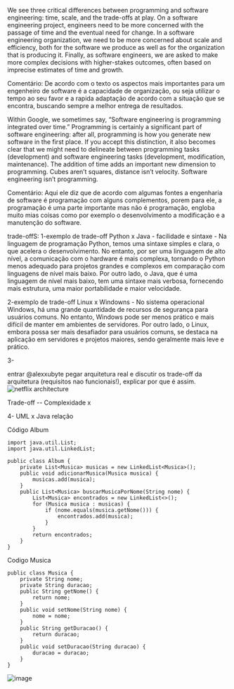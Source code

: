 We see three critical differences between programming and software engineering: time, scale, and the trade-offs at play. On a software engineering project, engineers need to be more concerned with the passage of time and the eventual need for change. In a software engineering organization, we need to be more concerned about scale and efficiency, both for the software we produce as well as for the organization that is producing it. Finally, as software engineers, we are asked to make more complex decisions with higher-stakes outcomes, often based on imprecise estimates of time and growth.

Comentário:
De acordo com o texto os aspectos mais importantes para um engenheiro de software é a capacidade de organização, ou seja utilizar o tempo ao seu favor e a rapida adaptação de acordo com a situação que se encontra, buscando sempre a melhor entrega de resultados.

Within Google, we sometimes say, “Software engineering is programming integrated over time.” Programming is certainly a significant part of software engineering: after all, programming is how you generate new software in the first place. If you accept this distinction, it also becomes clear that we might need to delineate between programming tasks (development) and software engineering tasks (development, modification, maintenance). The addition of time adds an important new dimension to programming. Cubes aren’t squares, distance isn’t velocity. Software engineering isn’t programming.

Comentário:
Aqui ele diz que de acordo com algumas fontes a engenharia de software é programação com alguns complementos, porem para ele, a programação é uma parte importante mas não é programação, engloba muito mias coisas como por exemplo o desenvolvimento a modificação e a manutenção do software. 

trade-offS:
1-exemplo de trade-off Python x Java - facilidade e sintaxe - Na linguagem de programação Python, temos uma sintaxe simples e clara, o que acelera o desenvolvimento. No entanto, por ser uma linguagem de alto nível, a comunicação com o hardware é mais complexa, tornando o Python menos adequado para projetos grandes e complexos em comparação com linguagens de nível mais baixo. Por outro lado, o Java, que é uma linguagem de nível mais baixo, tem uma sintaxe mais verbosa, fornecendo mais estrutura, uma maior portabilidade e maior velocidade.

2-exemplo de trade-off Linux x Windowns - No sistema operacional Windows, há uma grande quantidade de recursos de segurança para usuários comuns. No entanto, Windows pode ser menos prático e mais difícil de manter em ambientes de servidores. Por outro lado, o Linux, embora possa ser mais desafiador para usuários comuns, se destaca na aplicação em servidores e projetos maiores, sendo geralmente mais leve e prático.

3-

entrar @alexxubyte pegar arquitetura real e discutir os trade-off da arquitetura (requisitos nao funcionais!), explicar por que é assim.
![netflix architecture](https://github.com/user-attachments/assets/31ede896-6722-400d-92ee-b6de7cd2761e)

Trade-off -- Complexidade x 

4- UML x Java relação

Código Album<br>

    import java.util.List;
    import java.util.LinkedList;

    public class Album {
        private List<Musica> musicas = new LinkedList<Musica>();
        public void adicionarMusica(Musica musica) {
            musicas.add(musica);
        }
        public List<Musica> buscarMusicaPorNome(String nome) {
            List<Musica> encontrados = new LinkedList<>();
            for (Musica musica : musicas) {
                if (nome.equals(musica.getNome())) {
                    encontrados.add(musica);
                }
            }
            return encontrados;
        }
    }

Codigo Musica<br>

    public class Musica {
        private String nome;
        private String duracao;
        public String getNome() {
            return nome;
        }
        public void setNome(String nome) {
            nome = nome;
        }
        public String getDuracao() {
            return duracao;
        }
        public void setDuracao(String duracao) {
            duracao = duracao;
        }
    }

![image](https://github.com/user-attachments/assets/2370a14e-7807-4aa4-aa47-0543eb5ded65)


